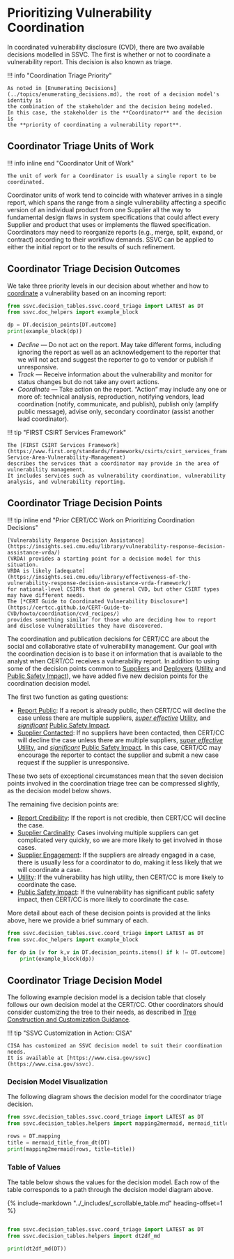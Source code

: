 # Prioritizing Vulnerability Coordination

In coordinated vulnerability disclosure (CVD), there are two available decisions modelled in SSVC.
The first is whether or not to coordinate a vulnerability report.
This decision is also known as triage.

!!! info "Coordination Triage Priority"

    As noted in [Enumerating Decisions](../topics/enumerating_decisions.md), the root of a decision model's identity is
    the combination of the stakeholder and the decision being modeled.
    In this case, the stakeholder is the **Coordinator** and the decision is 
    the **priority of coordinating a vulnerability report**.

## Coordinator Triage Units of Work

!!! info inline end "Coordinator Unit of Work"

    The unit of work for a Coordinator is usually a single report to be coordinated.

Coordinator units of work tend to coincide with whatever arrives in a single report, which spans the range from a single
vulnerability affecting a specific version of an individual product from one Supplier all the way to fundamental design
flaws in system specifications that could affect every Supplier and product that uses or implements the flawed specification.
Coordinators may need to reorganize reports (e.g., merge, split, expand, or contract) according to their workflow demands.
SSVC can be applied to either the initial report or to the results of such refinement.

## Coordinator Triage Decision Outcomes

We take three priority levels in our decision about whether and how to [coordinate](https://certcc.github.io/CERT-Guide-to-CVD/tutorials/cvd_is_a_process/)
a vulnerability based on an incoming report:

```python exec="true" idprefix=""
from ssvc.decision_tables.ssvc.coord_triage import LATEST as DT
from ssvc.doc_helpers import example_block

dp = DT.decision_points[DT.outcome]
print(example_block(dp))
```

- *Decline* — Do not act on the report. May take different forms, including ignoring the report as well as an
   acknowledgement to the reporter that we will not act and suggest the reporter to go to vendor or publish if unresponsive.
- *Track* — Receive information about the vulnerability and monitor for status changes but do not take any overt actions.
- *Coordinate* — Take action on the report. “Action” may include any one or more of: technical analysis, reproduction,
   notifying vendors, lead coordination (notify, communicate, and publish), publish only (amplify public message),
   advise only, secondary coordinator (assist another lead coordinator).

!!! tip "FIRST CSIRT Services Framework"

    The [FIRST CSIRT Services Framework](https://www.first.org/standards/frameworks/csirts/csirt_services_framework_v2.1#7-Service-Area-Vulnerability-Management)
    describes the services that a coordinator may provide in the area of vulnerability management.
    It includes services such as vulnerability coordination, vulnerability analysis, and vulnerability reporting.

## Coordinator Triage Decision Points

!!! tip inline end "Prior CERT/CC Work on Prioritizing Coordination Decisions"

    [Vulnerability Response Decision Assistance](https://insights.sei.cmu.edu/library/vulnerability-response-decision-assistance-vrda/)
    (VRDA) provides a starting point for a decision model for this situation.
    VRDA is likely [adequate](https://insights.sei.cmu.edu/library/effectiveness-of-the-vulnerability-response-decision-assistance-vrda-framework/)
    for national-level CSIRTs that do general CVD, but other CSIRT types may have different needs.
    The [*CERT Guide to Coordinated Vulnerability Disclosure*](https://certcc.github.io/CERT-Guide-to-CVD/howto/coordination/cvd_recipes/)
    provides something similar for those who are deciding how to report and disclose vulnerabilities they have discovered.

The coordination and publication decisions for CERT/CC are about the social and collaborative state of vulnerability management.
Our goal with the coordination decision is to base it on information that is available to the analyst when CERT/CC receives a vulnerability report.
In addition to using some of the decision points common to [Suppliers](supplier_tree.md) and [Deployers](deployer_tree.md)
([Utility](../reference/decision_points/utility.md) and [Public Safety Impact](../reference/decision_points/public_safety_impact.md)), we have added five new decision points for the coordination decision model.

The first two function as gating questions:

- [Report Public](../reference/decision_points/report_public.md): If a report is already public, then CERT/CC will decline the case unless there are multiple suppliers, [*super effective*](../reference/decision_points/system_exposure.md) [Utility](../reference/decision_points/utility.md), and [*significant*](../reference/decision_points/public_safety_impact.md) [Public Safety Impact](../reference/decision_points/public_safety_impact.md).
- [Supplier Contacted](../reference/decision_points/supplier_contacted.md): If no suppliers have been contacted, then CERT/CC will decline the case unless there are multiple suppliers, [*super effective*](../reference/decision_points/system_exposure.md) [Utility](../reference/decision_points/utility.md), and [*significant*](../reference/decision_points/public_safety_impact.md) [Public Safety Impact](../reference/decision_points/public_safety_impact.md).
  In this case, CERT/CC may encourage the reporter to contact the supplier and submit a new case request if the supplier is unresponsive.

These two sets of exceptional circumstances mean that the seven decision points involved in the coordination triage
tree can be compressed slightly, as the decision model below shows.

The remaining five decision points are:

- [Report Credibility](../reference/decision_points/report_credibility.md): If the report is not credible, then CERT/CC will decline the case.
- [Supplier Cardinality](../reference/decision_points/supplier_cardinality.md): Cases involving multiple suppliers can get complicated very quickly, so we are more likely to get involved in those cases.
- [Supplier Engagement](../reference/decision_points/supplier_engagement.md): If the suppliers are already engaged in a case, there is usually less for a coordinator to do, making it less likely that we will coordinate a case.
- [Utility](../reference/decision_points/utility.md): If the vulnerability has high utility, then CERT/CC is more likely to coordinate the case.
- [Public Safety Impact](../reference/decision_points/public_safety_impact.md): If the vulnerability has significant
   public safety impact, then CERT/CC is more likely to coordinate the case.

More detail about each of these decision points is provided at the links above, here we provide a brief summary of each.

```python exec="true" idprefix=""
from ssvc.decision_tables.ssvc.coord_triage import LATEST as DT
from ssvc.doc_helpers import example_block

for dp in [v for k,v in DT.decision_points.items() if k != DT.outcome]:
    print(example_block(dp))
```

## Coordinator Triage Decision Model

The following example decision model is a decision table that closely follows our own decision model at the CERT/CC.
Other coordinators should consider customizing the tree to their needs, as described in [Tree Construction and Customization Guidance](tree_customization.md).

!!! tip "SSVC Customization in Action: CISA"

    CISA has customized an SSVC decision model to suit their coordination needs.
    It is available at [https://www.cisa.gov/ssvc](https://www.cisa.gov/ssvc).

### Decision Model Visualization

The following diagram shows the decision model for the coordinator triage decision.

```python exec="true" idprefix=""
from ssvc.decision_tables.ssvc.coord_triage import LATEST as DT
from ssvc.decision_tables.helpers import mapping2mermaid, mermaid_title_from_dt

rows = DT.mapping
title = mermaid_title_from_dt(DT)
print(mapping2mermaid(rows, title=title))
```

### Table of Values

The table below shows the values for the decision model.
Each row of the table corresponds to a path through the decision model diagram above.

{% include-markdown "../_includes/_scrollable_table.md" heading-offset=1 %}

```python exec="true" idprefix=""

from ssvc.decision_tables.ssvc.coord_triage import LATEST as DT
from ssvc.decision_tables.helpers import dt2df_md

print(dt2df_md(DT))
```
